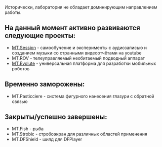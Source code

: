 ---
---

Исторически, лаборатория не обладает доминирующим направлением работы.
## На данный момент активно развиваются следующие проекты:
- [MT.Session](/mt-session/) - самообучение и эксперименты с аудиозаписью и созданием музыки со странными видеоотчётами на youtube
- MT.ROV - телеуправляемый необитаемый подводный аппарат
- [MT.Evolute](/mt-evolute/) - универсальная платформа для разработки мобильных роботов

## Временно заморожены:
- MT.Pasticciere - система фигурного нанесения глазури с обратной связью

## Закрыты/успешно завершены:
- MT.Fish - рыба
- MT.Strobic - стробоэкран для различных областей применения
- MT.DFShield - шилд для DFPlayer
